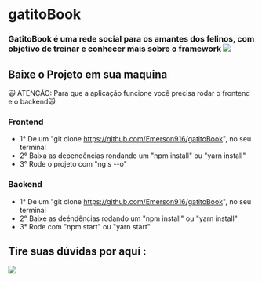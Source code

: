 # gatitoBook

<h3>GatitoBook é uma rede social para os amantes dos felinos, com objetivo de treinar e conhecer mais sobre o framework  <img src="https://img.shields.io/badge/Angular-DD0031?style=for-the-badge&logo=angular&logoColor=white" /> </h3>

<!---
  Colocar uma imagem ou video aqui 
--->

## Baixe o Projeto em sua maquina
🙀 ATENÇÃO: Para que a aplicação funcione você precisa rodar o frontend e o backend🙀
### Frontend

* 1° De um "git clone https://github.com/Emerson916/gatitoBook", no seu terminal
* 2° Baixa as dependências rondando um "npm install" ou "yarn install"
* 3° Rode o projeto com "ng s --o"

### Backend

* 1° De um "git clone https://github.com/Emerson916/gatitoBook", no seu terminal
* 2° Baixe as deéndências rodando um "npm install" ou "yarn install"
* 3° Rode com "npm start" ou "yarn start"



## Tire suas dúvidas por aqui :
<img src="https://img.shields.io/badge/LinkedIn-0077B5?style=for-the-badge&logo=linkedin&logoColor=white" />
